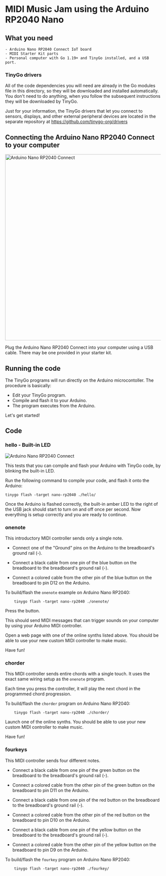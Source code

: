 # MIDI Music Jam using the Arduino RP2040 Nano

## What you need

    - Arduino Nano RP2040 Connect IoT board
    - MIDI Starter Kit parts
    - Personal computer with Go 1.19+ and TinyGo installed, and a USB port.

### TinyGo drivers

All of the code dependencies you will need are already in the Go modules file in this directory, so they will be downloaded and installed automatically. You don't need to do anything, when you follow the subsequent instructions they will be downloaded by TinyGo.

Just for your information, the TinyGo drivers that let you connect to sensors, displays, and other external peripheral devices are located in the separate repository at https://github.com/tinygo-org/drivers


## Connecting the Arduino Nano RP2040 Connect to your computer

<img src="https://docs.arduino.cc/static/8b9e4e17c1e1afa836057c5ba87c27c9/2f891/pinout.png" alt="Arduino Nano RP2040 Connect" width="600"/>

Plug the Arduino Nano RP2040 Connect into your computer using a USB cable. There may be one provided in your starter kit.

## Running the code

The TinyGo programs will run directly on the Arduino microcontoller. The procedure is basically:

- Edit your TinyGo program.
- Compile and flash it to your Arduino.
- The program executes from the Arduino.

Let's get started!

## Code

### hello - Built-in LED

![Arduino Nano RP2040 Connect](./assets/step0.jpg)

This tests that you can compile and flash your Arduino with TinyGo code, by blinking the built-in LED.

Run the following command to compile your code, and flash it onto the Arduino:

```
tinygo flash -target nano-rp2040 ./hello/
```

Once the Arduino is flashed correctly, the built-in amber LED to the right of the USB jack should start to turn on and off once per second. Now everything is setup correctly and you are ready to continue.

### onenote

This introductory MIDI controller sends only a single note.

- Connect one of the "Ground" pins on the Arduino to the breadboard's ground rail (-).

- Connect a black cable from one pin of the blue button on the breadboard to the breadboard's ground rail (-).

- Connect a colored cable from the other pin of the blue button on the breadboard to pin D12 on the Arduino.

To build/flash the `onenote` example on Arduino Nano RP2040:

        tinygo flash -target nano-rp2040 ./onenote/

Press the button.

This should send MIDI messages that can trigger sounds on your computer by using your Arduino MIDI controller.

Open a web page with one of the online synths listed above. You should be able to use your new custom MIDI controller to make music.

Have fun!

### chorder

This MIDI controller sends entire chords with a single touch. It uses the exact same wiring setup as the `onenote` program.

Each time you press the controller, it will play the next chord in the programmed chord progression.

To build/flash the `chorder` program on Arduino Nano RP2040:

        tinygo flash -target nano-rp2040 ./chorder/

Launch one of the online synths. You should be able to use your new custom MIDI controller to make music.

Have fun!

### fourkeys

This MIDI controller sends four different notes.

- Connect a black cable from one pin of the green button on the breadboard to the breadboard's ground rail (-).

- Connect a colored cable from the other pin of the green button on the breadboard to pin D11 on the Arduino.

- Connect a black cable from one pin of the red button on the breadboard to the breadboard's ground rail (-).

- Connect a colored cable from the other pin of the red button on the breadboard to pin D10 on the Arduino.

- Connect a black cable from one pin of the yellow button on the breadboard to the breadboard's ground rail (-).

- Connect a colored cable from the other pin of the yellow button on the breadboard to pin D9 on the Arduino.

To build/flash the `fourkey` program on Arduino Nano RP2040:

        tinygo flash -target nano-rp2040 ./fourkey/

